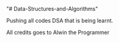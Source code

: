 "# Data-Structures-and-Algorithms"

Pushing all codes DSA that is being learnt.

All credits goes to Alwin the Programmer

